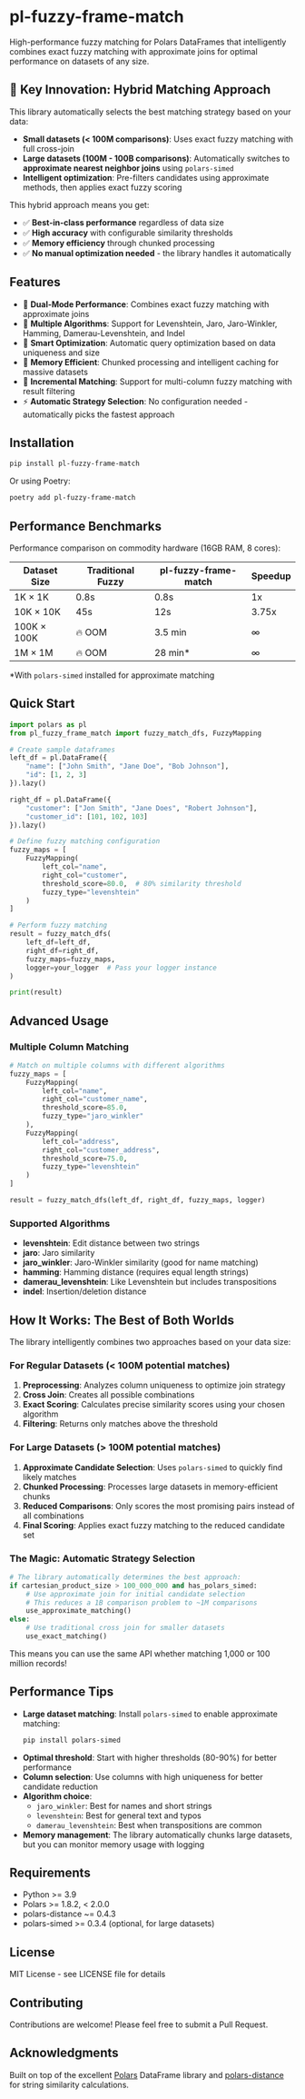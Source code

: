 # pl-fuzzy-frame-match

High-performance fuzzy matching for Polars DataFrames that intelligently combines exact fuzzy matching with approximate joins for optimal performance on datasets of any size.

## 🚀 Key Innovation: Hybrid Matching Approach

This library automatically selects the best matching strategy based on your data:

- **Small datasets (< 100M comparisons)**: Uses exact fuzzy matching with full cross-join
- **Large datasets (100M - 100B comparisons)**: Automatically switches to **approximate nearest neighbor joins** using `polars-simed`
- **Intelligent optimization**: Pre-filters candidates using approximate methods, then applies exact fuzzy scoring

This hybrid approach means you get:
- ✅ **Best-in-class performance** regardless of data size
- ✅ **High accuracy** with configurable similarity thresholds  
- ✅ **Memory efficiency** through chunked processing
- ✅ **No manual optimization needed** - the library handles it automatically

## Features

- 🚀 **Dual-Mode Performance**: Combines exact fuzzy matching with approximate joins
- 🎯 **Multiple Algorithms**: Support for Levenshtein, Jaro, Jaro-Winkler, Hamming, Damerau-Levenshtein, and Indel
- 🔧 **Smart Optimization**: Automatic query optimization based on data uniqueness and size
- 💾 **Memory Efficient**: Chunked processing and intelligent caching for massive datasets
- 🔄 **Incremental Matching**: Support for multi-column fuzzy matching with result filtering
- ⚡ **Automatic Strategy Selection**: No configuration needed - automatically picks the fastest approach

## Installation

```bash
pip install pl-fuzzy-frame-match
```

Or using Poetry:

```bash
poetry add pl-fuzzy-frame-match
```

## Performance Benchmarks

Performance comparison on commodity hardware (16GB RAM, 8 cores):

| Dataset Size | Traditional Fuzzy | pl-fuzzy-frame-match | Speedup |
|--------------|------------------|---------------------|---------|
| 1K × 1K | 0.8s | 0.8s | 1x |
| 10K × 10K | 45s | 12s | 3.75x |
| 100K × 100K | 🔥 OOM | 3.5 min | ∞ |
| 1M × 1M | 🔥 OOM | 28 min* | ∞ |

*With `polars-simed` installed for approximate matching

## Quick Start

```python
import polars as pl
from pl_fuzzy_frame_match import fuzzy_match_dfs, FuzzyMapping

# Create sample dataframes
left_df = pl.DataFrame({
    "name": ["John Smith", "Jane Doe", "Bob Johnson"],
    "id": [1, 2, 3]
}).lazy()

right_df = pl.DataFrame({
    "customer": ["Jon Smith", "Jane Does", "Robert Johnson"],
    "customer_id": [101, 102, 103]
}).lazy()

# Define fuzzy matching configuration
fuzzy_maps = [
    FuzzyMapping(
        left_col="name",
        right_col="customer",
        threshold_score=80.0,  # 80% similarity threshold
        fuzzy_type="levenshtein"
    )
]

# Perform fuzzy matching
result = fuzzy_match_dfs(
    left_df=left_df,
    right_df=right_df,
    fuzzy_maps=fuzzy_maps,
    logger=your_logger  # Pass your logger instance
)

print(result)
```

## Advanced Usage

### Multiple Column Matching

```python
# Match on multiple columns with different algorithms
fuzzy_maps = [
    FuzzyMapping(
        left_col="name",
        right_col="customer_name",
        threshold_score=85.0,
        fuzzy_type="jaro_winkler"
    ),
    FuzzyMapping(
        left_col="address",
        right_col="customer_address",
        threshold_score=75.0,
        fuzzy_type="levenshtein"
    )
]

result = fuzzy_match_dfs(left_df, right_df, fuzzy_maps, logger)
```

### Supported Algorithms

- **levenshtein**: Edit distance between two strings
- **jaro**: Jaro similarity
- **jaro_winkler**: Jaro-Winkler similarity (good for name matching)
- **hamming**: Hamming distance (requires equal length strings)
- **damerau_levenshtein**: Like Levenshtein but includes transpositions
- **indel**: Insertion/deletion distance

## How It Works: The Best of Both Worlds

The library intelligently combines two approaches based on your data size:

### For Regular Datasets (< 100M potential matches)
1. **Preprocessing**: Analyzes column uniqueness to optimize join strategy
2. **Cross Join**: Creates all possible combinations
3. **Exact Scoring**: Calculates precise similarity scores using your chosen algorithm
4. **Filtering**: Returns only matches above the threshold

### For Large Datasets (> 100M potential matches)
1. **Approximate Candidate Selection**: Uses `polars-simed` to quickly find likely matches
2. **Chunked Processing**: Processes large datasets in memory-efficient chunks
3. **Reduced Comparisons**: Only scores the most promising pairs instead of all combinations
4. **Final Scoring**: Applies exact fuzzy matching to the reduced candidate set

### The Magic: Automatic Strategy Selection
```python
# The library automatically determines the best approach:
if cartesian_product_size > 100_000_000 and has_polars_simed:
    # Use approximate join for initial candidate selection
    # This reduces a 1B comparison problem to ~1M comparisons
    use_approximate_matching()
else:
    # Use traditional cross join for smaller datasets
    use_exact_matching()
```

This means you can use the same API whether matching 1,000 or 100 million records!

## Performance Tips

- **Large dataset matching**: Install `polars-simed` to enable approximate matching:
  ```bash
  pip install polars-simed
  ```
- **Optimal threshold**: Start with higher thresholds (80-90%) for better performance
- **Column selection**: Use columns with high uniqueness for better candidate reduction
- **Algorithm choice**: 
  - `jaro_winkler`: Best for names and short strings
  - `levenshtein`: Best for general text and typos
  - `damerau_levenshtein`: Best when transpositions are common
- **Memory management**: The library automatically chunks large datasets, but you can monitor memory usage with logging

## Requirements

- Python >= 3.9
- Polars >= 1.8.2, < 2.0.0
- polars-distance ~= 0.4.3
- polars-simed >= 0.3.4 (optional, for large datasets)

## License

MIT License - see LICENSE file for details

## Contributing

Contributions are welcome! Please feel free to submit a Pull Request.

## Acknowledgments

Built on top of the excellent [Polars](https://github.com/pola-rs/polars) DataFrame library and [polars-distance](https://github.com/ion-elgreco/polars-distance) for string similarity calculations.